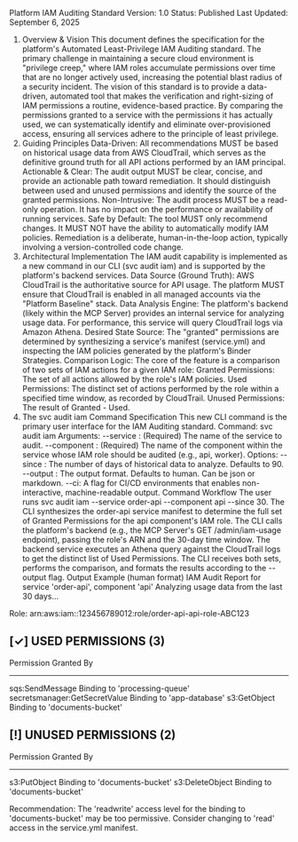 Platform IAM Auditing Standard
Version: 1.0 Status: Published Last Updated: September 6, 2025
1. Overview & Vision
This document defines the specification for the platform's Automated Least-Privilege IAM Auditing standard. The primary challenge in maintaining a secure cloud environment is "privilege creep," where IAM roles accumulate permissions over time that are no longer actively used, increasing the potential blast radius of a security incident.
The vision of this standard is to provide a data-driven, automated tool that makes the verification and right-sizing of IAM permissions a routine, evidence-based practice. By comparing the permissions granted to a service with the permissions it has actually used, we can systematically identify and eliminate over-provisioned access, ensuring all services adhere to the principle of least privilege.
2. Guiding Principles
Data-Driven: All recommendations MUST be based on historical usage data from AWS CloudTrail, which serves as the definitive ground truth for all API actions performed by an IAM principal.
Actionable & Clear: The audit output MUST be clear, concise, and provide an actionable path toward remediation. It should distinguish between used and unused permissions and identify the source of the granted permissions.
Non-Intrusive: The audit process MUST be a read-only operation. It has no impact on the performance or availability of running services.
Safe by Default: The tool MUST only recommend changes. It MUST NOT have the ability to automatically modify IAM policies. Remediation is a deliberate, human-in-the-loop action, typically involving a version-controlled code change.
3. Architectural Implementation
The IAM audit capability is implemented as a new command in our CLI (svc audit iam) and is supported by the platform's backend services.
Data Source (Ground Truth): AWS CloudTrail is the authoritative source for API usage. The platform MUST ensure that CloudTrail is enabled in all managed accounts via the "Platform Baseline" stack.
Data Analysis Engine: The platform's backend (likely within the MCP Server) provides an internal service for analyzing usage data. For performance, this service will query CloudTrail logs via Amazon Athena.
Desired State Source: The "granted" permissions are determined by synthesizing a service's manifest (service.yml) and inspecting the IAM policies generated by the platform's Binder Strategies.
Comparison Logic: The core of the feature is a comparison of two sets of IAM actions for a given IAM role:
Granted Permissions: The set of all actions allowed by the role's IAM policies.
Used Permissions: The distinct set of actions performed by the role within a specified time window, as recorded by CloudTrail.
Unused Permissions: The result of Granted - Used.
4. The svc audit iam Command Specification
This new CLI command is the primary user interface for the IAM Auditing standard.
Command: svc audit iam
Arguments:
--service <service-name>: (Required) The name of the service to audit.
--component <component-name>: (Required) The name of the component within the service whose IAM role should be audited (e.g., api, worker).
Options:
--since <days>: The number of days of historical data to analyze. Defaults to 90.
--output <format>: The output format. Defaults to human. Can be json or markdown.
--ci: A flag for CI/CD environments that enables non-interactive, machine-readable output.
Command Workflow
The user runs svc audit iam --service order-api --component api --since 30.
The CLI synthesizes the order-api service manifest to determine the full set of Granted Permissions for the api component's IAM role.
The CLI calls the platform's backend (e.g., the MCP Server's GET /admin/iam-usage endpoint), passing the role's ARN and the 30-day time window.
The backend service executes an Athena query against the CloudTrail logs to get the distinct list of Used Permissions.
The CLI receives both sets, performs the comparison, and formats the results according to the --output flag.
Output Example (human format)
IAM Audit Report for service 'order-api', component 'api'
Analyzing usage data from the last 30 days...

Role: arn:aws:iam::123456789012:role/order-api-api-role-ABC123

[✓] USED PERMISSIONS (3)
------------------------------------------------------------------
Permission                          Granted By
----------------------------------- --------------------------------
sqs:SendMessage                     Binding to 'processing-queue'
secretsmanager:GetSecretValue       Binding to 'app-database'
s3:GetObject                        Binding to 'documents-bucket'

[!] UNUSED PERMISSIONS (2)
------------------------------------------------------------------
Permission                          Granted By
----------------------------------- --------------------------------
s3:PutObject                        Binding to 'documents-bucket'
s3:DeleteObject                     Binding to 'documents-bucket'

Recommendation: The 'readwrite' access level for the binding to 'documents-bucket'
may be too permissive. Consider changing to 'read' access in the service.yml manifest.


